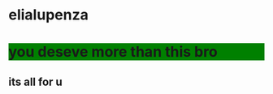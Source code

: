 # elialupenza
<h1 style="background-color:green; ">you deseve more than this bro</h1>
<h2>its all for u</h2>
